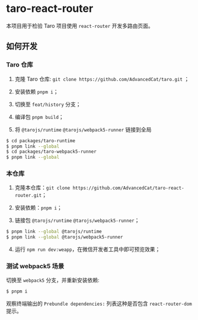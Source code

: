 # taro-react-router

本项目用于检验 Taro 项目使用 `react-router` 开发多路由页面。

## 如何开发

### Taro 仓库

1. 克隆 Taro 仓库: `git clone https://github.com/AdvancedCat/taro.git` ；

2. 安装依赖 `pnpm i`；

3. 切换至 `feat/history` 分支；

4. 编译包 `pnpm build`；

5. 将 `@tarojs/runtime` `@tarojs/webpack5-runner` 链接到全局

```bash
$ cd packages/taro-runtime
$ pnpm link --global
$ cd packages/taro-webpack5-runner
$ pnpm link --global
```


### 本仓库

1. 克隆本仓库：`git clone https://github.com/AdvancedCat/taro-react-router.git`；

2. 安装依赖：`pnpm i`；

3. 链接包 `@tarojs/runtime` `@tarojs/webpack5-runner`；

```bash
$ pnpm link --global @tarojs/runtime
$ pnpm link --global @tarojs/webpack5-runner
```

4. 运行 `npm run dev:weapp`，在微信开发者工具中即可预览效果；

### 测试 webpack5 场景

切换至 `webpack5` 分支，并重新安装依赖:

```bash
$ pnpm i
```

观察终端输出的 `Prebundle dependencies:` 列表这种是否包含 `react-router-dom` 提示。
